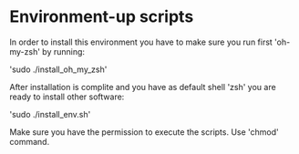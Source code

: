 # Environment-up scripts 

In order to install this environment you have to make sure you run first 'oh-my-zsh' by running:

'sudo ./install_oh_my_zsh'

After installation is complite and you have as default shell 'zsh' you are ready to install other software:

'sudo ./install_env.sh'

Make sure you have the permission to execute the scripts. Use 'chmod' command. 
